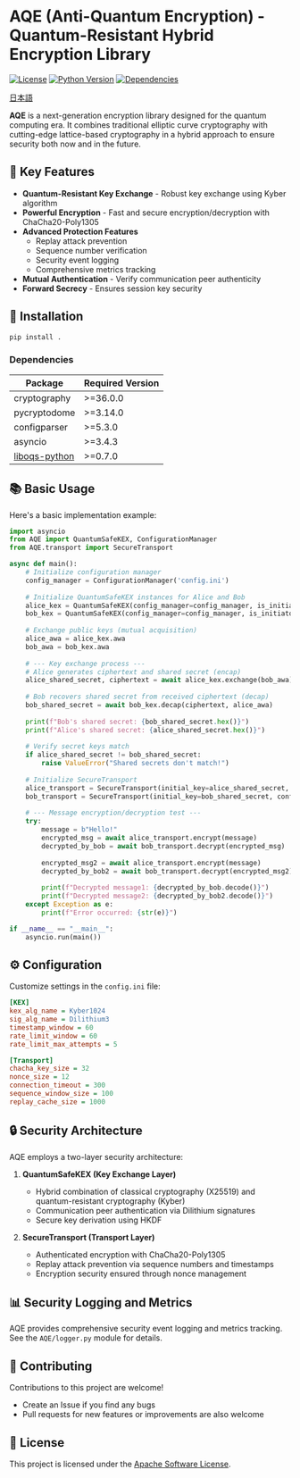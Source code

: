 # AQE (Anti-Quantum Encryption) - Quantum-Resistant Hybrid Encryption Library

[![License](https://img.shields.io/badge/License-Apache%202.0-blue.svg)](LICENSE)
[![Python Version](https://img.shields.io/badge/python-3.8%2B-blue)](https://www.python.org/)
[![Dependencies](https://img.shields.io/badge/dependencies-see%20below-orange)](README.md#-dependencies)

[日本語](README_JA.md)

**AQE** is a next-generation encryption library designed for the quantum computing era. It combines traditional elliptic curve cryptography with cutting-edge lattice-based cryptography in a hybrid approach to ensure security both now and in the future.

## 🌟 Key Features

- **Quantum-Resistant Key Exchange** - Robust key exchange using Kyber algorithm
- **Powerful Encryption** - Fast and secure encryption/decryption with ChaCha20-Poly1305
- **Advanced Protection Features**
  - Replay attack prevention
  - Sequence number verification
  - Security event logging
  - Comprehensive metrics tracking
- **Mutual Authentication** - Verify communication peer authenticity
- **Forward Secrecy** - Ensures session key security

## 🚀 Installation

```bash
pip install .
```

### Dependencies

| Package | Required Version |
|---------|------------------|
| cryptography | >=36.0.0 |
| pycryptodome | >=3.14.0 |
| configparser | >=5.3.0 |
| asyncio | >=3.4.3 |
| [liboqs-python](https://github.com/open-quantum-safe/liboqs-python) | >=0.7.0 |

## 📚 Basic Usage

Here's a basic implementation example:

```python
import asyncio
from AQE import QuantumSafeKEX, ConfigurationManager
from AQE.transport import SecureTransport

async def main():
    # Initialize configuration manager
    config_manager = ConfigurationManager('config.ini')
    
    # Initialize QuantumSafeKEX instances for Alice and Bob
    alice_kex = QuantumSafeKEX(config_manager=config_manager, is_initiator=True)
    bob_kex = QuantumSafeKEX(config_manager=config_manager, is_initiator=False)
    
    # Exchange public keys (mutual acquisition)
    alice_awa = alice_kex.awa
    bob_awa = bob_kex.awa
    
    # --- Key exchange process ---
    # Alice generates ciphertext and shared secret (encap)
    alice_shared_secret, ciphertext = await alice_kex.exchange(bob_awa)
    
    # Bob recovers shared secret from received ciphertext (decap)
    bob_shared_secret = await bob_kex.decap(ciphertext, alice_awa)
    
    print(f"Bob's shared secret: {bob_shared_secret.hex()}")
    print(f"Alice's shared secret: {alice_shared_secret.hex()}")
    
    # Verify secret keys match
    if alice_shared_secret != bob_shared_secret:
        raise ValueError("Shared secrets don't match!")
    
    # Initialize SecureTransport
    alice_transport = SecureTransport(initial_key=alice_shared_secret, config_manager=config_manager)
    bob_transport = SecureTransport(initial_key=bob_shared_secret, config_manager=config_manager)
    
    # --- Message encryption/decryption test ---
    try:
        message = b"Hello!"
        encrypted_msg = await alice_transport.encrypt(message)
        decrypted_by_bob = await bob_transport.decrypt(encrypted_msg)
        
        encrypted_msg2 = await alice_transport.encrypt(message)
        decrypted_by_bob2 = await bob_transport.decrypt(encrypted_msg2)
        
        print(f"Decrypted message1: {decrypted_by_bob.decode()}")
        print(f"Decrypted message2: {decrypted_by_bob2.decode()}")
    except Exception as e:
        print(f"Error occurred: {str(e)}")

if __name__ == "__main__":
    asyncio.run(main())
```

## ⚙️ Configuration

Customize settings in the `config.ini` file:

```ini
[KEX]
kex_alg_name = Kyber1024
sig_alg_name = Dilithium3
timestamp_window = 60
rate_limit_window = 60
rate_limit_max_attempts = 5

[Transport]
chacha_key_size = 32
nonce_size = 12
connection_timeout = 300
sequence_window_size = 100
replay_cache_size = 1000
```

## 🔒 Security Architecture

AQE employs a two-layer security architecture:

1. **QuantumSafeKEX (Key Exchange Layer)**
   - Hybrid combination of classical cryptography (X25519) and quantum-resistant cryptography (Kyber)
   - Communication peer authentication via Dilithium signatures
   - Secure key derivation using HKDF

2. **SecureTransport (Transport Layer)**
   - Authenticated encryption with ChaCha20-Poly1305
   - Replay attack prevention via sequence numbers and timestamps
   - Encryption security ensured through nonce management

## 📊 Security Logging and Metrics

AQE provides comprehensive security event logging and metrics tracking.
See the `AQE/logger.py` module for details.

## 🤝 Contributing

Contributions to this project are welcome!

- Create an Issue if you find any bugs
- Pull requests for new features or improvements are also welcome

## 📜 License

This project is licensed under the [Apache Software License](LICENSE).
